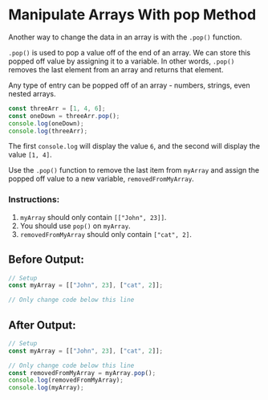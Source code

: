 # Manipulate Arrays With pop Method

Another way to change the data in an array is with the `.pop()` function.

`.pop()` is used to pop a value off of the end of an array. We can store this popped off value by assigning it to a variable. In other words, `.pop()` removes the last element from an array and returns that element.

Any type of entry can be popped off of an array - numbers, strings, even nested arrays.

```javascript
const threeArr = [1, 4, 6];
const oneDown = threeArr.pop();
console.log(oneDown);
console.log(threeArr);
```

The first `console.log` will display the value `6`, and the second will display the value `[1, 4]`.

Use the `.pop()` function to remove the last item from `myArray` and assign the popped off value to a new variable, `removedFromMyArray`.

### Instructions:
1. `myArray` should only contain `[["John", 23]]`.
2. You should use `pop()` on `myArray`.
3. `removedFromMyArray` should only contain `["cat", 2]`.

## Before Output:
```javascript
// Setup
const myArray = [["John", 23], ["cat", 2]];

// Only change code below this line

```

## After Output:
```javascript
// Setup
const myArray = [["John", 23], ["cat", 2]];

// Only change code below this line
const removedFromMyArray = myArray.pop();
console.log(removedFromMyArray);
console.log(myArray);
```